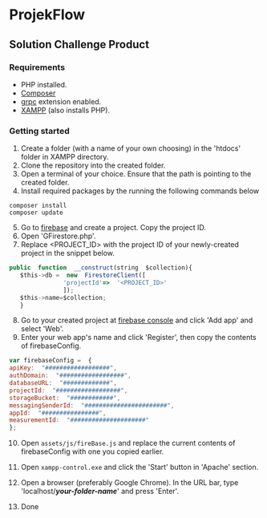 # ProjekFlow

## Solution Challenge Product

  
### Requirements

 - PHP installed.
 - [Composer](https://getcomposer.org/download/)
 - [grpc](https://cloud.google.com/php/grpc) extension enabled.
 - [XAMPP](https://www.apachefriends.org/download.html) (also installs PHP).

### Getting started

 1. Create a folder (with a name of your own choosing) in the 'htdocs' folder in XAMPP directory.
 2. Clone the repository into the created folder.
 3. Open a terminal of your choice. Ensure that the path is pointing to the created folder.
 4. Install required packages by the running the following commands below
```
composer install
composer update
```
 5. Go to [firebase](firebase.google.com) and create a project. Copy the project ID.
 6. Open 'GFirestore.php'.
 7. Replace <PROJECT_ID> with the project ID of your newly-created project in the snippet below.
 ```js
public  function  __construct(string  $collection){
	$this->db =  new  FirestoreClient([
				'projectId'=>  '<PROJECT_ID>'
				]);
	$this->name=$collection;
	}
```
 8. Go to your created project at [firebase console](https://console.firebase.google.com/u/0/) and click 'Add app' and select 'Web'.
 9. Enter your web app's name and click 'Register', then copy the contents of firebaseConfig. 
```js
var firebaseConfig =  {  
apiKey:  "##################",  
authDomain:  "##################",  
databaseURL:  "#############",  
projectId:  "##################",  
storageBucket:  "############",  
messagingSenderId:  "#######################",  
appId:  "################",  
measurementId:  "#####################"  
};
```
 
 10. Open `assets/js/fireBase.js` and replace the current contents of firebaseConfig with one you copied earlier. 

 11. Open `xampp-control.exe` and click the 'Start' button in 'Apache' section.
 12. Open a browser (preferably Google Chrome). In the URL bar, type 'localhost/***your-folder-name***' and press 'Enter'.
 13. Done  
